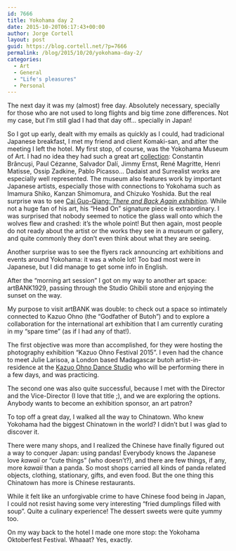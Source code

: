 ```yaml
---
id: 7666
title: Yokohama day 2
date: 2015-10-20T06:17:43+00:00
author: Jorge Cortell
layout: post
guid: https://blog.cortell.net/?p=7666
permalink: /blog/2015/10/20/yokohama-day-2/
categories:
  - Art
  - General
  - "Life's pleasures"
  - Personal
---
```

The next day it was my (almost) free day. Absolutely necessary, specially for those who are not used to long flights and big time zone differences. Not my case, but I’m still glad I had that day off… specially in Japan!

So I got up early, dealt with my emails as quickly as I could, had tradicional Japanese breakfast, I met my friend and client Komaki-san, and after the meeting I left the hotel. My first stop, of course, was the Yokohama Museum of Art. I had no idea they had such a great art <a href="https://yokohama.art.museum/eng/exhibition/archive/2015/20150711-456.html" target="_blank">collection</a>: Constantin Brâncuși, Paul Cézanne, Salvador Dalí, Jimmy Ernst, René Magritte, Henri Matisse, Ossip Zadkine, Pablo Picasso… Dadaist and Surrealist works are especially well represented. The museum also features work by important Japanese artists, especially those with connections to Yokohama such as Imamura Shiko, Kanzan Shimomura, and Chizuko Yoshida. But the real surprise was to see <a href="https://yokohama.art.museum/eng/exhibition/archive/2015/20150711-450.html" target="_blank">Cai Guo-Qiang: <em>There and Back Again exhibition</em></a>. While not a huge fan of his art, his “Head On” signature piece is extraordinary. I was surprised that nobody seemed to notice the glass wall onto which the wolves flew and crashed: it’s the whole point! But then again, most people do not ready about the artist or the works they see in a museum or gallery, and quite commonly they don’t even think about what they are seeing.
  
Another surprise was to see the flyers rack announcing art exhibitions and events around Yokohama: it was a whole lot! Too bad most were in Japanese, but I did manage to get some info in English.

After the “morning art session” I got on my way to another art space: artBANK1929, passing through the Studio Ghibili store and enjoying the sunset on the way.

My purpose to visit artBANK was double: to check out a space so intimately connected to Kazuo Ohno (the “Godfather of Butoh”) and to explore a collaboration for the international art exhibition that I am currently curating in my “spare time” (as if I had any of that!).

The first objective was more than accomplished, for they were hosting the photography exhibition “Kazuo Ohno Festival 2015”. I even had the chance to meet Julie Larisoa, a London based Madagascar butoh artist-in-residence at the <a href="https://www.kazuoohnodancestudio.com/" target="_blank">Kazuo Ohno Dance Studio</a> who will be performing there in a few days, and was practicing.

The second one was also quite successful, because I met with the Director and the Vice-Director (I love that title ;), and we are exploring the options. Anybody wants to become an exhibition sponsor, an art patron?

To top off a great day, I walked all the way to Chinatown. Who knew Yokohama had the biggest Chinatown in the world? I didn’t but I was glad to discover it.

There were many shops, and I realized the Chinese have finally figured out a way to conquer Japan: using pandas! Everybody knows the Japanese love _kawaii_ or “cute things” (who doesn’t?), and there are few things, if any, more _kawaii_ than a panda. So most shops carried all kinds of panda related objects, clothing, stationary, gifts, and even food. But the one thing this Chinatown has more is Chinese restaurants.

While it felt like an unforgivable crime to have Chinese food being in Japan, I could not resist having some very interesting “fried dumplings filled with soup”. Quite a culinary experience! The dessert sweets were quite yummy too.
  
On my way back to the hotel I made one more stop: the Yokohama Oktoberfest Festival. Whaaat? Yes, exactly.